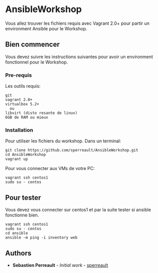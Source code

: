 # AnsibleWorkshop

Vous allez trouver les fichiers requis avec Vagrant 2.0+ pour partir un environment Ansible pour le Workshop.

## Bien commencer

Vous devez suivre les instructions suivantes pour avoir un environment fonctionnel pour le Workshop.

### Pre-requis

Les outils requis:

```
git
vagrant 2.0+
virtualbox 5.2+
  ou
libvirt (disto resante de linux)
6GB de RAM ou mieux
```

### Installation

Pour utiliser les fichiers du workshop. Dans un terminal:

```
git clone https://github.com/sperreault/AnsibleWorkshop.git
cd AnsibleWorkshop
vagrant up
```

Pour vous connecter aux VMs de votre PC:
```
vagrant ssh centos1
sudo su - centos
```

## Pour tester

Vous devez vous connecter sur centos1 et par la suite tester si ansible fonctionne bien.

```
vagrant ssh centos1
sudo su - centos
cd ansible
ansible -m ping -i inventory web
```

## Authors

* **Sebastien Perreault** - *Initial work* - [sperreault](https://github.com/sperreault)
